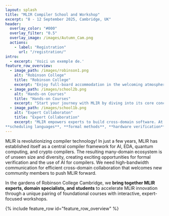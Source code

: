 ```yaml
---
layout: splash
title: "MLIR Compiler School and Workshop"
excerpt: "8 - 12 September 2025, Cambridge, UK"
header:
  overlay_color: "#000"
  overlay_filter: "0.5"
  overlay_image: /images/Autumn_Cam.png
  actions:
    - label: "Registration"
      url: "/registration/"
intro:
  - excerpt: 'Voici un exemple de.'
feature_row_overview:
  - image_path: /images/robinson1.png
    alt: "Robinson College"
    title: "Robinson College"
    excerpt: "Enjoy full-board accommodation in the welcoming atmosphere of Robinson College—ideally located between the historic city center and the Computer Science Department. Its stunning gardens, peaceful setting and fully-equiped conference building, offer a place **perfect to focus, connect, and learn**."
  - image_path: /images/school2b.png
    alt: "Hands-on Courses"
    title: "Hands-on Courses"
    excerpt: "Start your journey with MLIR by diving into its core concepts and infrastructure. Our course will guide you through the fundamentals of SSA, operator lowering, and dialect definition. By the end, these essential building blocks will no longer be mysteries. Instead, you will **design MLIR compilers with confidence**."
  - image_path: /images/school1b.png
    alt: "Expert Collaboraton"
    title: "Expert Collaboration"
    excerpt: "MLIR empowers experts to build cross-domain software. At the summer school, we will focus on several expert domains to support community alignment in the areas of
**scheduling languages**, **formal methods**, **hardware verification**, **quantum computing**, **crypto** and **AI**."
---
```



MLIR is revolutionizing compiler technology! In just a few years, MLIR has established itself as a central compiler framework for AI, EDA, quantum computing, and crypto compilers. The resulting many-domain ecosystem is of unseen size and diversity, creating exciting opportunities for formal verification and the use of AI for compilers. We need high-bandwidth communication for efficient cross-domain collaboration that welcomes new community members to push MLIR forward.

In the gardens of Robinson College Cambridge, we **bring together MLIR experts, domain specialists, and students** to accelerate MLIR innovation through a unique pairing of foundational courses with interactive, expert-focused workshops.

{% include feature_row id="feature_row_overview" %}

